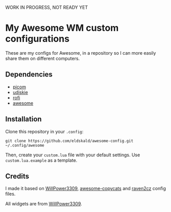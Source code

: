 WORK IN PROGRESS, NOT READY YET

# My Awesome WM custom configurations

These are my configs for Awesome, in a repository so I can more easily share them on different computers.

## Dependencies

- [picom](https://github.com/yshui/picom)
- [udiskie](https://github.com/coldfix/udiskie)
- [rofi](https://github.com/davatorium/rofi)
- [awesome](https://awesomewm.org/)

## Installation

Clone this repository in your `.config`:

```
git clone https://github.com/eldskald/awesome-config.git ~/.config/awesome
```

Then, create your `custom.lua` file with your default settings. Use `custom.lua.example` as a template.

## Credits

I made it based on [WillPower3309](https://github.com/WillPower3309/awesome-dotfiles), [awesome-copycats](https://github.com/lcpz/awesome-copycats) and [raven2cz](https://github.com/raven2cz/awesomewm-config) config files.

All widgets are from [WillPower3309](https://github.com/WillPower3309/awesome-dotfiles).
